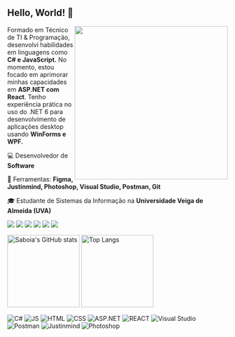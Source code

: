 ## Hello, World! 👋
<img src="https://i.imgur.com/Y3zwvBP.png" min-width="350px" max-width="350px" width="350px" align="right">

<p align="left"> 
  Formado em Técnico de TI & Programação, desenvolvi habilidades em linguagens como <strong>C# e JavaScript.</strong> No momento, estou focado em aprimorar minhas capacidades em <strong>ASP.NET com React</strong>. Tenho experiência prática no uso do .NET 6 para desenvolvimento de aplicações desktop usando <strong>WinForms e WPF.</strong>
</p>

<p align="left">
  💻 Desenvolvedor de <strong>Software</strong>
</p>

<p align="left">
  💼 Ferramentas: <strong>Figma, Justinmind, Photoshop, Visual Studio, Postman, Git</strong>
</p>

<p align="left">
  🎓 Estudante de Sistemas da Informação na <strong>Universidade Veiga de Almeida (UVA)</strong>
</p>

<p align="left">
  <a href="#" alt="Gmail">
  <img src="https://img.shields.io/badge/-Gmail-FF0000?style=flat-square&labelColor=FF0000&logo=gmail&logoColor=white&link=lucas.saboia54@gmail.com" /></a>
<a href="#" alt="LinkedIn">
  <img src="https://img.shields.io/badge/-Linkedin-0e76a8?style=flat-square&logo=Linkedin&logoColor=white&link=https://www.linkedin.com/in/lucassaboiagoes/" /></a>
<a href="#" alt="C#">
  <img src="https://img.shields.io/badge/-C%23-239120?style=flat-square&logo=c-sharp&logoColor=white&link=LINK-DO-SEU-C%23"/></a>
<a href="#" alt="JavaScript">
  <img src="https://img.shields.io/badge/-JavaScript-A49414?style=flat-square&logo=javascript&logoColor=white&link=LINK-DO-SEU-JAVASCRIPT"/></a>
<a href="#" alt="ASP.NET">
  <img src="https://img.shields.io/badge/-ASP.NET-512BD4?style=flat-square&logo=.net&logoColor=white&link=LINK-DO-SEU-ASP.NET"/></a>
<a href="#" alt="React">
  <img src="https://img.shields.io/badge/-React-61DAFB?style=flat-square&logo=react&logoColor=black&link=LINK-DO-SEU-REACT"/></a>

</p>

<div>
  <img src="https://github-readme-stats.vercel.app/api?username=lucassaboia&show_icons=true&theme=tokyonight" alt="Saboia's GitHub stats" height="165">
  <img src="https://github-readme-stats.vercel.app/api/top-langs/?username=lucassaboia&layout=compact&theme=tokyonight&langs_count=6" alt="Top Langs" height="165">
</div>

![C#](https://img.shields.io/badge/C%23-239120?style=flat-square&logo=c-sharp&logoColor=white&color=6C63FF)
![JS](https://img.shields.io/badge/JavaScript-F7DF1E?style=flat-square&logo=javascript&logoColor=white&color=6C63FF)
![HTML](https://img.shields.io/badge/HTML5-E34F26?style=flat-square&logo=html5&logoColor=white&color=6C63FF)
![CSS](https://img.shields.io/badge/CSS3-1572B6?style=flat-square&logo=css3&logoColor=white&color=6C63FF)
![ASP.NET](https://img.shields.io/badge/ASP.NET-5C2D91?style=flat-square&logo=dotnet&logoColor=white&color=6C63FF)
![REACT](https://img.shields.io/badge/React.JS-5C2D91?style=flat-square&logo=react&logoColor=white&color=6C63FF)
![Visual Studio](https://img.shields.io/badge/Visual%20Studio-5C2D91?style=flat-square&logo=visual-studio&logoColor=white&color=6C63FF)
![Postman](https://img.shields.io/badge/Postman-FF6C37?style=flat-square&logo=postman&logoColor=white&color=6C63FF)
![Justinmind](https://img.shields.io/badge/Figma-FF7A6B?style=flat-square&logo=Figma&logoColor=white&color=6C63FF)
![Photoshop](https://img.shields.io/badge/Photoshop-31A8FF?style=flat-square&logo=adobe-photoshop&logoColor=white&color=6C63FF)




